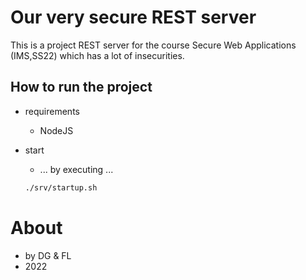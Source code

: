 # Our very secure REST server
This is a project REST server for the course Secure Web Applications (IMS,SS22) which has a lot of insecurities.

## How to run the project

* requirements
	* NodeJS

* start
	* ... by executing ...

	```bash
	./srv/startup.sh
	```

# About

* by DG & FL
* 2022
